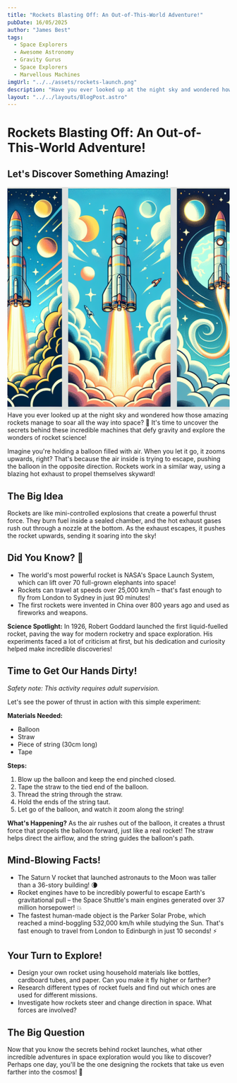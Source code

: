 ```yaml
---
title: "Rockets Blasting Off: An Out-of-This-World Adventure!"
pubDate: 16/05/2025
author: "James Best"
tags:
  - Space Explorers
  - Awesome Astronomy
  - Gravity Gurus
  - Space Explorers
  - Marvellous Machines
imgUrl: "../../assets/rockets-launch.png"
description: "Have you ever looked up at the night sky and wondered how those amazing rockets manage to soar all the way into space? 🚀 It's time to uncover the secrets behind these incredible machines that defy gravity and explore the wonders of rocket science!"
layout: "../../layouts/BlogPost.astro"
---
```


# Rockets Blasting Off: An Out-of-This-World Adventure!

## Let's Discover Something Amazing!

![Rockets launching](../../assets/rockets-launch.png)
Have you ever looked up at the night sky and wondered how those amazing rockets manage to soar all the way into space? 🚀 It's time to uncover the secrets behind these incredible machines that defy gravity and explore the wonders of rocket science!

Imagine you're holding a balloon filled with air. When you let it go, it zooms upwards, right? That's because the air inside is trying to escape, pushing the balloon in the opposite direction. Rockets work in a similar way, using a blazing hot exhaust to propel themselves skyward!

## The Big Idea

Rockets are like mini-controlled explosions that create a powerful thrust force. They burn fuel inside a sealed chamber, and the hot exhaust gases rush out through a nozzle at the bottom. As the exhaust escapes, it pushes the rocket upwards, sending it soaring into the sky!

## Did You Know? 🤔

- The world's most powerful rocket is NASA's Space Launch System, which can lift over 70 full-grown elephants into space!
- Rockets can travel at speeds over 25,000 km/h – that's fast enough to fly from London to Sydney in just 90 minutes!
- The first rockets were invented in China over 800 years ago and used as fireworks and weapons.

**Science Spotlight:** In 1926, Robert Goddard launched the first liquid-fuelled rocket, paving the way for modern rocketry and space exploration. His experiments faced a lot of criticism at first, but his dedication and curiosity helped make incredible discoveries!

## Time to Get Our Hands Dirty!

_Safety note: This activity requires adult supervision._

Let's see the power of thrust in action with this simple experiment:

**Materials Needed:**

- Balloon
- Straw
- Piece of string (30cm long)
- Tape

**Steps:**

1. Blow up the balloon and keep the end pinched closed.
2. Tape the straw to the tied end of the balloon.
3. Thread the string through the straw.
4. Hold the ends of the string taut.
5. Let go of the balloon, and watch it zoom along the string!

**What's Happening?** As the air rushes out of the balloon, it creates a thrust force that propels the balloon forward, just like a real rocket! The straw helps direct the airflow, and the string guides the balloon's path.

## Mind-Blowing Facts!

- The Saturn V rocket that launched astronauts to the Moon was taller than a 36-story building! 🌘
- Rocket engines have to be incredibly powerful to escape Earth's gravitational pull – the Space Shuttle's main engines generated over 37 million horsepower! 💥
- The fastest human-made object is the Parker Solar Probe, which reached a mind-boggling 532,000 km/h while studying the Sun. That's fast enough to travel from London to Edinburgh in just 10 seconds! ⚡

## Your Turn to Explore!

- Design your own rocket using household materials like bottles, cardboard tubes, and paper. Can you make it fly higher or farther?
- Research different types of rocket fuels and find out which ones are used for different missions.
- Investigate how rockets steer and change direction in space. What forces are involved?

## The Big Question

Now that you know the secrets behind rocket launches, what other incredible adventures in space exploration would you like to discover? Perhaps one day, you'll be the one designing the rockets that take us even farther into the cosmos! 🌌
